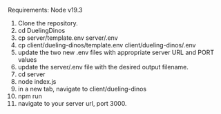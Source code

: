 Requirements:
  Node v19.3

1) Clone the repository.
2) cd DuelingDinos
3) cp server/template.env server/.env
4) cp client/dueling-dinos/template.env client/dueling-dinos/.env
5) update the two new .env files with appropriate server URL and PORT values
6) update the server/.env file with the desired output filename.
7) cd server
8) node index.js
9) in a new tab, navigate to client/dueling-dinos
10) npm run
11) navigate to your server url, port 3000.

   

